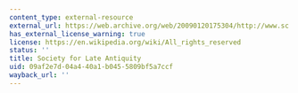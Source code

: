 ```yaml
---
content_type: external-resource
external_url: https://web.archive.org/web/20090120175304/http://www.sc.edu/ltantsoc/
has_external_license_warning: true
license: https://en.wikipedia.org/wiki/All_rights_reserved
status: ''
title: Society for Late Antiquity
uid: 09af2e7d-04a4-40a1-b045-5809bf5a7ccf
wayback_url: ''
---
```


